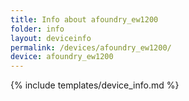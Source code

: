 ```yaml
---
title: Info about afoundry_ew1200
folder: info
layout: deviceinfo
permalink: /devices/afoundry_ew1200/
device: afoundry_ew1200
---
```

{% include templates/device_info.md %}

